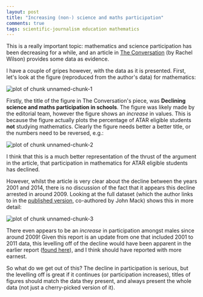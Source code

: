 ```yaml
---
layout: post
title: "Increasing (non-) science and maths participation"
comments: true
tags: scientific-journalism education mathematics
---
```


This is a really important topic: mathematics and science participation has been
decreasing for a while, and an article in
[The Conversation](http://bit.ly/1LhqMJg) (by Rachel Wilson) provides some data
as evidence.

I have a couple of gripes however, with the data as it is presented. First,
let's look at the figure (reproduced from the author's data) for mathematics:

![plot of chunk unnamed-chunk-1]({{site.baseurl}}public/img/back-img/unnamed-chunk-1-1.png) 

Firstly, the title of the figure in The Conversation's piece, was **Declining
science and maths participation in schools**. The figure was likely made by the
editorial team, however the figure shows an *increase* in values. This is
because the figure actually plots the percentage of ATAR eligible students
**not** studying mathematics. Clearly the figure needs better a better title, or
the numbers need to be reversed, e.g.:

![plot of chunk unnamed-chunk-2]({{site.baseurl}}public/img/back-img/unnamed-chunk-2-1.png) 

I think that this is a much better representation of the thrust of the argument
in the article, that participation in mathematics for ATAR eligible students has
declined.

However, whilst the article is very clear about the decline between the years
2001 and 2014, there is no discussion of the fact that it appears this decline
arrested in around 2009. Looking at the full dataset (which the author links to
in the [published version](http://www.maths.usyd.edu.au/u/SMS/MMW2015.pdf),
co-authored by John Mack) shows this in more detail:

![plot of chunk unnamed-chunk-3]({{site.baseurl}}public/img/back-img/unnamed-chunk-3-1.png) 

There even appears to be an *increase* in participation amongst males since
around 2009! Given this report is an update from one that included 2001 to 2011
data, this levelling off of the decline would have been apparent in the earlier
report ([found here](http://www.maths.usyd.edu.au/u/SMS/MWW2013.pdf)), and I
think should have reported with more earnest.

So what do we get out of this? The decline in participation is serious, but the
levelling off is great if it continues (or participation increases), titles of
figures should match the data they present, and always present the whole data
(not just a cherry-picked version of it).
